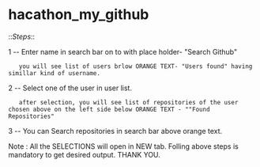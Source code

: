 # hacathon_my_github

::_Steps_::

1 --   Enter name in search bar on to with place holder- "Search Github"

       you will see list of users brlow ORANGE TEXT- "Users found" having simillar kind of username.


2 --   Select one of the user in user list.

       after selection, you will see list of repositories of the user chosen above on the left side below ORANGE TEXT - ""Found Repositories" 

3 --   You can Search repositories in search bar above orange text.


Note : All the SELECTIONS will open in NEW tab. Folling above steps is mandatory to get desired output. THANK YOU.
